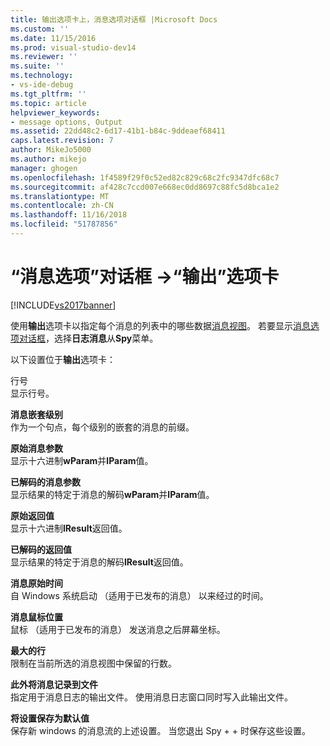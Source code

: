 ```yaml
---
title: 输出选项卡上，消息选项对话框 |Microsoft Docs
ms.custom: ''
ms.date: 11/15/2016
ms.prod: visual-studio-dev14
ms.reviewer: ''
ms.suite: ''
ms.technology:
- vs-ide-debug
ms.tgt_pltfrm: ''
ms.topic: article
helpviewer_keywords:
- message options, Output
ms.assetid: 22dd48c2-6d17-41b1-b84c-9ddeaef68411
caps.latest.revision: 7
author: MikeJo5000
ms.author: mikejo
manager: ghogen
ms.openlocfilehash: 1f4589f29f0c52ed82c829c68c2fc9347dfc68c7
ms.sourcegitcommit: af428c7ccd007e668ec0dd8697c88fc5d8bca1e2
ms.translationtype: MT
ms.contentlocale: zh-CN
ms.lasthandoff: 11/16/2018
ms.locfileid: "51787856"
---
```

# <a name="output-tab-message-options-dialog-box"></a>“消息选项”对话框 ->“输出”选项卡
[!INCLUDE[vs2017banner](../includes/vs2017banner.md)]

使用**输出**选项卡以指定每个消息的列表中的哪些数据[消息视图](../debugger/messages-view.md)。 若要显示[消息选项对话框](../debugger/message-options-dialog-box.md)，选择**日志消息**从**Spy**菜单。  
  
 以下设置位于**输出**选项卡：  
  
 行号  
 显示行号。  
  
 **消息嵌套级别**  
 作为一个句点，每个级别的嵌套的消息的前缀。  
  
 **原始消息参数**  
 显示十六进制**wParam**并**lParam**值。  
  
 **已解码的消息参数**  
 显示结果的特定于消息的解码**wParam**并**lParam**值。  
  
 **原始返回值**  
 显示十六进制**lResult**返回值。  
  
 **已解码的返回值**  
 显示结果的特定于消息的解码**lResult**返回值。  
  
 **消息原始时间**  
 自 Windows 系统启动 （适用于已发布的消息） 以来经过的时间。  
  
 **消息鼠标位置**  
 鼠标 （适用于已发布的消息） 发送消息之后屏幕坐标。  
  
 **最大的行**  
 限制在当前所选的消息视图中保留的行数。  
  
 **此外将消息记录到文件**  
 指定用于消息日志的输出文件。 使用消息日志窗口同时写入此输出文件。  
  
 **将设置保存为默认值**  
 保存新 windows 的消息流的上述设置。 当您退出 Spy + + 时保存这些设置。



